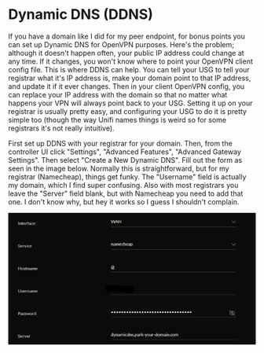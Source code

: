 # Dynamic DNS (DDNS)


If you have a domain like I did for my peer endpoint, for bonus points you can set up Dynamic DNS for OpenVPN purposes. Here's the problem; although it doesn't happen often, your public IP address could change at any time. If it changes, you won't know where to point your OpenVPN client config file. This is where DDNS can help. You can tell your USG to tell your registrar what it's IP address is, make your domain point to that IP address, and update it if it ever changes. Then in your client OpenVPN config, you can replace your IP address with the domain so that no matter what happens your VPN will always point back to your USG. Setting it up on your registrar is usually pretty easy, and configuring your USG to do it is pretty simple too (though the way Unifi names things is weird so for some registrars it's not really intuitive).


First set up DDNS with your registrar for your domain. Then, from the controller UI click "Settings", "Advanced Features", "Advanced Gateway Settings". Then select "Create a New Dynamic DNS". Fill out the form as seen in the image below. Normally this is straightforward, but for my registrar (Namecheap), things get funky. The "Username" field is actually my domain, which I find super confusing. Also with most registrars you leave the "Server" field blank, but with Namecheap you need to add that one. I don't know why, but hey it works so I guess I shouldn't complain.


![](images/ddns.png)